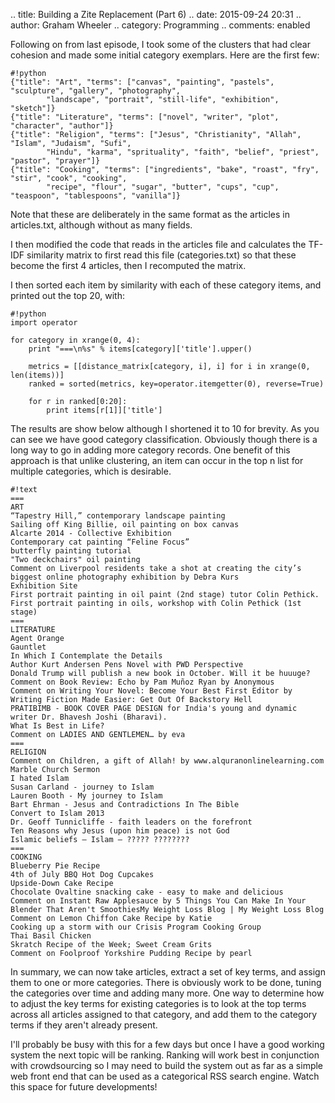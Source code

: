 .. title: Building a Zite Replacement (Part 6)
.. date: 2015-09-24 20:31
.. author: Graham Wheeler
.. category: Programming
.. comments: enabled


Following on from last episode, I took some of the clusters that had clear cohesion and made some initial category exemplars. Here are the first few:

    #!python
    {"title": "Art", "terms": ["canvas", "painting", "pastels", "sculpture", "gallery", "photography",
            "landscape", "portrait", "still-life", "exhibition", "sketch"]}
    {"title": "Literature", "terms": ["novel", "writer", "plot", "character", "author"]}
    {"title": "Religion", "terms": ["Jesus", "Christianity", "Allah", "Islam", "Judaism", "Sufi",
            "Hindu", "karma", "sprituality", "faith", "belief", "priest", "pastor", "prayer"]}
    {"title": "Cooking", "terms": ["ingredients", "bake", "roast", "fry", "stir", "cook", "cooking",
            "recipe", "flour", "sugar", "butter", "cups", "cup", "teaspoon", "tablespoons", "vanilla"]}

Note that these are deliberately in the same format as the articles in articles.txt, although without as many fields.

I then modified the code that reads in the articles file and calculates the TF-IDF similarity matrix to first read this file (categories.txt) so that these become the first 4 articles, then I recomputed the matrix.

I then sorted each item by similarity with each of these category items, and printed out the top 20, with:

    #!python
    import operator
    
    for category in xrange(0, 4):
        print "===\n%s" % items[category]['title'].upper()
        
        metrics = [[distance_matrix[category, i], i] for i in xrange(0, len(items))]
        ranked = sorted(metrics, key=operator.itemgetter(0), reverse=True)
     
        for r in ranked[0:20]:
            print items[r[1]]['title']

The results are show below although I shortened it to 10 for brevity. As you can see we have good category classification. Obviously though there is a long way to go in adding more category records. One benefit of this approach is that unlike clustering, an item can occur in the top n list for multiple categories, which is desirable.

    #!text
    ===
    ART
    “Tapestry Hill,” contemporary landscape painting
    Sailing off King Billie, oil painting on box canvas
    Alcarte 2014 - Collective Exhibition
    Contemporary cat painting “Feline Focus”
    butterfly painting tutorial
    "Two deckchairs" oil painting
    Comment on Liverpool residents take a shot at creating the city’s biggest online photography exhibition by Debra Kurs
    Exhibition Site
    First portrait painting in oil paint (2nd stage) tutor Colin Pethick.
    First portrait painting in oils, workshop with Colin Pethick (1st stage)
    ===
    LITERATURE
    Agent Orange
    Gauntlet
    In Which I Contemplate the Details
    Author Kurt Andersen Pens Novel with PWD Perspective
    Donald Trump will publish a new book in October. Will it be huuuge?
    Comment on Book Review: Echo by Pam Muñoz Ryan by Anonymous
    Comment on Writing Your Novel: Become Your Best First Editor by Writing Fiction Made Easier: Get Out Of Backstory Hell
    PRATIBIMB - BOOK COVER PAGE DESIGN for India's young and dynamic writer Dr. Bhavesh Joshi (Bharavi).
    What Is Best in Life?
    Comment on LADIES AND GENTLEMEN… by eva
    ===
    RELIGION
    Comment on Children, a gift of Allah! by www.alquranonlinelearning.com
    Marble Church Sermon
    I hated Islam
    Susan Carland - journey to Islam
    Lauren Booth - My journey to Islam
    Bart Ehrman - Jesus and Contradictions In The Bible
    Convert to Islam 2013
    Dr. Geoff Tunnicliffe - faith leaders on the forefront
    Ten Reasons why Jesus (upon him peace) is not God
    Islamic beliefs – Islam – ????? ????????
    ===
    COOKING
    Blueberry Pie Recipe
    4th of July BBQ Hot Dog Cupcakes
    Upside-Down Cake Recipe
    Chocolate Ovaltine snacking cake - easy to make and delicious
    Comment on Instant Raw Applesauce by 5 Things You Can Make In Your Blender That Aren't SmoothiesMy Weight Loss Blog | My Weight Loss Blog
    Comment on Lemon Chiffon Cake Recipe by Katie
    Cooking up a storm with our Crisis Program Cooking Group
    Thai Basil Chicken
    Skratch Recipe of the Week; Sweet Cream Grits
    Comment on Foolproof Yorkshire Pudding Recipe by pearl
    
In summary, we can now take articles, extract a set of key terms, and assign them to one or more categories. There is obviously work to be done, tuning the categories over time and adding many more. One way to determine how to adjust the key terms for existing categories is to look at the top terms across all articles assigned to that category, and add them to the category terms if they aren't already present.

I'll probably be busy with this for a few days but once I have a good working system the next topic will be ranking. Ranking will work best in conjunction with crowdsourcing so I may need to build the system out as far as a simple web front end that can be used as a categorical RSS search engine. Watch this space for future developments!

